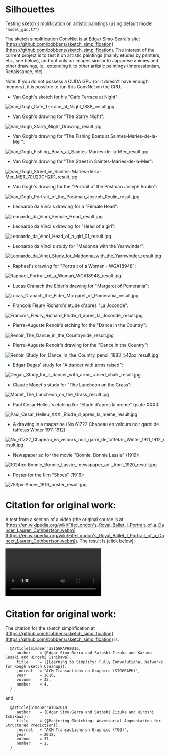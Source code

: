 # Silhouettes

Testing sketch simplification on artistic paintings (using default model `"model_gan.t7"`)

The sketch simplification ConvNet is at Edgar Simo-Serra's site: [https://github.com/bobbens/sketch_simplification](https://github.com/bobbens/sketch_simplification). The interest of the current project is to test it on artistic paintings (mainly etudes by painters, etc., see below), and not only on images similar to Japanese animes and other drawings, ie., extending it to other artistic paintings (Impressionism, Renaissance, etc).

Note: If you do not possess a CUDA GPU (or it doesn't have enough memory), it is possible to run this ConvNet on the CPU.

* Van Gogh's sketch for his "Cafe Terrace at Night":

![Van_Gogh_Cafe_Terrace_at_Night_1888_result.jpg](extras/Van_Gogh_Cafe_Terrace_at_Night_1888_result.jpg)

* Van Gogh's drawing for "The Starry Night":

![Van_Gogh_Starry_Night_Drawing_result.jpg](extras/Van_Gogh_Starry_Night_Drawing_result.jpg)

* Van Gogh's drawing for "The Fishing Boats at Saintes-Maries-de-la-Mer":

![Van_Gogh_Fishing_Boats_at_Saintes-Maries-de-la-Mer_result.jpg](extras/Van_Gogh_Fishing_Boats_at_Saintes-Maries-de-la-Mer_result.jpg)

* Van Gogh's drawing for "The Street in Saintes-Maries-de-la-Mer":

![Van_Gogh_Street_in_Saintes-Maries-de-la-Mer_MET_70U20CH2R1_result.jpg](extras/Van_Gogh_Street_in_Saintes-Maries-de-la-Mer_MET_70U20CH2R1_result.jpg)

* Van Gogh's drawing for the "Portrait of the Postman Joseph Roulin":

![Van_Gogh_Portrait_of_the_Postman_Joseph_Roulin_result.jpg](extras/Van_Gogh_Portrait_of_the_Postman_Joseph_Roulin_result.jpg)

* Leonardo da Vinci's drawing for a "Female Head":

![Leonardo_da_Vinci_Female_Head_result.jpg](extras/Leonardo_da_Vinci_Female_Head_result.jpg)

* Leonardo da Vinci's drawing for "Head of a girl":

![Leonardo_da_Vinci_Head_of_a_girl_01_result.jpg](extras/Leonardo_da_Vinci_Head_of_a_girl_01_result.jpg)

* Leonardo da Vinci's study for "Madonna with the Yarnwinder":

![Leonardo_da_Vinci_Study_for_Madonna_with_the_Yarnwinder_result.jpg](extras/Leonardo_da_Vinci_Study_for_Madonna_with_the_Yarnwinder_result.jpg)

* Raphael's drawing for "Portrait of a Woman - WGA18948":

![Raphael_Portrait_of_a_Woman_WGA18948_result.jpg](extras/Raphael_Portrait_of_a_Woman_WGA18948_result.jpg)

* Lucas Cranach the Elder's drawing for "Margaret of Pomerania":

![Lucas_Cranach_the_Elder_Margaret_of_Pomerania_result.jpg](extras/Lucas_Cranach_the_Elder_Margaret_of_Pomerania_result.jpg)

* Francois Fleury Richard's etude d'apres "La Joconde":

![Francois_Fleury_Richard_Etude_d_apres_la_Joconde_result.jpg](extras/Francois_Fleury_Richard_Etude_d_apres_la_Joconde_result.jpg)

* Pierre-Auguste Renoir's etching for the "Dance in the Country":

![Renoir_The_Dance_in_the_Countryside_result.jpg](extras/Renoir_The_Dance_in_the_Countryside_result.jpg)

* Pierre-Auguste Renoir's drawing for the "Dance in the Country":

![Renoir_Study_for_Dance_in_the_Country_pencil_1883_542px_result.jpg](extras/Renoir_Study_for_Dance_in_the_Country_pencil_1883_542px_result.jpg)

* Edgar Degas' study for "A dancer with arms raised":

![Degas_Study_for_a_dancer_with_arms_raised_chalk_result.jpg](extras/Degas_Study_for_a_dancer_with_arms_raised_chalk_result.jpg)

* Claude Monet's study for "The Luncheon on the Grass":

![Monet_The_Luncheon_on_the_Grass_result.jpg](extras/Monet_The_Luncheon_on_the_Grass_result.jpg)

* Paul Cesar Helleu's etching for "Etude d'apres la meme" (plate XXXI):

![Paul_Cesar_Helleu_XXXI_Etude_d_apres_la_meme_result.jpg](extras/Paul_Cesar_Helleu_XXXI_Etude_d_apres_la_meme_result.jpg)

* A drawing in a magazine (No 61722 Chapeau en velours noir garni de taffetas Winter 1911 1912):

![No_61722_Chapeau_en_velours_noir_garni_de_taffetas_Winter_1911_1912_result.jpg](extras/No_61722_Chapeau_en_velours_noir_garni_de_taffetas_Winter_1911_1912_result.jpg)

* Newspaper ad for the movie "Bonnie, Bonnie Lassie" (1919):

![1024px-Bonnie_Bonnie_Lassie_-_newspaper_ad_-_April_1920_result.jpg](extras/1024px-Bonnie_Bonnie_Lassie_-_newspaper_ad_-_April_1920_result.jpg)

* Poster for the film "Shoes" (1916):

![753px-Shoes_1916_poster_result.jpg](extras/753px-Shoes_1916_poster_result.jpg)

# Citation for original work:

A test from a section of a video (the original source is at [https://en.wikipedia.org/wiki/File:London's_Royal_Ballet_I_Portrait_of_a_Dancer_Lauren_Cuthbertson.webm](https://en.wikipedia.org/wiki/File:London's_Royal_Ballet_I_Portrait_of_a_Dancer_Lauren_Cuthbertson.webm)). The result is (click below):

![video.mp4](extras/video.mp4)

# Citation for original work:

The citation for the sketch simplification at [https://github.com/bobbens/sketch_simplification](https://github.com/bobbens/sketch_simplification) is:

      @Article{SimoSerraSIGGRAPH2016,
         author    = {Edgar Simo-Serra and Satoshi Iizuka and Kazuma Sasaki and Hiroshi Ishikawa},
         title     = {{Learning to Simplify: Fully Convolutional Networks for Rough Sketch Cleanup}},
         journal   = "ACM Transactions on Graphics (SIGGRAPH)",
         year      = 2016,
         volume    = 35,
         number    = 4,
      }

and

      @Article{SimoSerraTOG2018,
         author    = {Edgar Simo-Serra and Satoshi Iizuka and Hiroshi Ishikawa},
         title     = {{Mastering Sketching: Adversarial Augmentation for Structured Prediction}},
         journal   = "ACM Transactions on Graphics (TOG)",
         year      = 2018,
         volume    = 37,
         number    = 1,
      }

